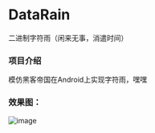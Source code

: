 # DataRain

二进制字符雨（闲来无事，消遣时间）
### 项目介绍

模仿黑客帝国在Android上实现字符雨，嘿嘿

### 效果图：
![image](http://wx4.sinaimg.cn/large/bcc7d265gy1frz9c5d854g20go0tne87.gif)
